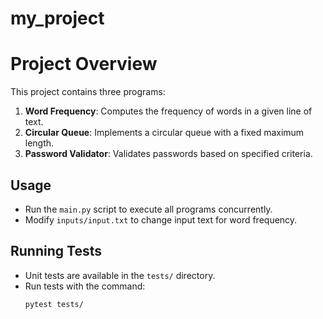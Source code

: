 # my_project

# Project Overview

This project contains three programs:
1. **Word Frequency**: Computes the frequency of words in a given line of text.
2. **Circular Queue**: Implements a circular queue with a fixed maximum length.
3. **Password Validator**: Validates passwords based on specified criteria.

## Usage
- Run the `main.py` script to execute all programs concurrently.
- Modify `inputs/input.txt` to change input text for word frequency.

## Running Tests
- Unit tests are available in the `tests/` directory.
- Run tests with the command:
  ```bash
  pytest tests/
